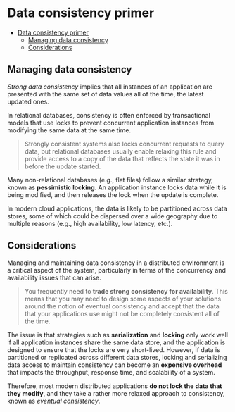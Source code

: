 # Data consistency primer

- [Data consistency primer](#data-consistency-primer)
  - [Managing data consistency](#managing-data-consistency)
  - [Considerations](#considerations)

## Managing data consistency

_Strong data consistency_ implies that all instances of an application are presented with the same set of data values all of the time, the latest updated ones.

In relational databases, consistency is often enforced by transactional models that use locks to prevent concurrent application instances from modifying the same data at the same time.

> Strongly consistent systems also locks concurrent requests to query data, but relational databases usually enable relaxing this rule and provide access to a copy of the data that reflects the state it was in before the update started.

Many non-relational databases (e.g., flat files) follow a similar strategy, known as __pessimistic locking__. An application instance locks data while it is being modified, and then releases the lock when the update is complete.

In modern cloud applications, the data is likely to be partitioned across data stores, some of which could be dispersed over a wide geography due to multiple reasons (e.g., high availability, low latency, etc.).

## Considerations

Managing and maintaining data consistency in a distributed environment is a critical aspect of the system, particularly in terms of the concurrency and availability issues that can arise.

> You frequently need to __trade strong consistency for availability__. This means that you may need to design some aspects of your solutions around the notion of eventual consistency and accept that the data that your applications use might not be completely consistent all of the time.

The issue is that strategies such as __serialization__ and __locking__ only work well if all application instances share the same data store, and the application is designed to ensure that the locks are very short-lived. However, if data is partitioned or replicated across different data stores, locking and serializing data access to maintain consistency can become an __expensive overhead__ that impacts the throughput, response time, and scalability of a system.

Therefore, most modern distributed applications __do not lock the data that they modify__, and they take a rather more relaxed approach to consistency, known as _eventual consistency_.

